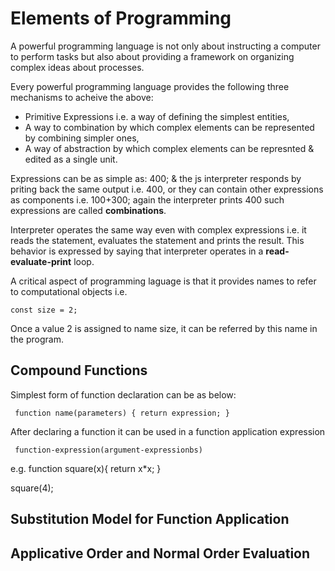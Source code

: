 # Elements of Programming

A powerful programming language is not only about instructing a computer to perform tasks but also about 
providing a framework on organizing complex ideas about processes.

Every powerful programming language provides the following three mechanisms to acheive the above:
* Primitive Expressions i.e. a way of defining the simplest entities,
* A way to combination by which complex elements can be represented by combining simpler ones,
* A way of abstraction by which complex elements can be represnted & edited as a single unit. 

Expressions can be as simple as:
 400; 
 & the js interpreter responds by priting back the same output i.e. 400,
or they can contain other expressions as components i.e. 
100+300;
again the interpreter prints 400
such expressions are called **combinations**.

Interpreter operates the same way even with complex expressions i.e. it reads the statement, evaluates the statement and prints the result.
This behavior is expressed by saying that interpreter operates in a **read-evaluate-print** loop. 

A critical aspect of programming laguage is that it provides names to refer to computational objects i.e.

`const size = 2;`

Once a value 2 is assigned to name size, it can be referred by this name in the program.

## Compound Functions
Simplest form of function declaration can be as below:

` function name(parameters) { return expression; }`

After declaring a function it can be used in a function application expression

` function-expression(argument-expressionbs)`

e.g.
function square(x){
    return x*x;
}

square(4);

## Substitution Model for Function Application


## Applicative Order and Normal Order Evaluation


